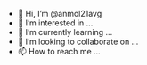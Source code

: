 - 👋 Hi, I’m @anmol21avg
- 👀 I’m interested in ...
- 🌱 I’m currently learning ...
- 💞️ I’m looking to collaborate on ...
- 📫 How to reach me ...

<!---
anmol21avg/anmol21avg is a ✨ special ✨ repository because its `README.md` (this file) appears on your GitHub profile.
You can click the Preview link to take a look at your changes.
--->
